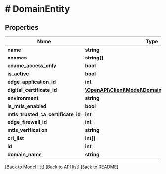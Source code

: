 # # DomainEntity

## Properties

Name | Type | Description | Notes
------------ | ------------- | ------------- | -------------
**name** | **string** |  | [optional]
**cnames** | **string[]** |  | [optional]
**cname_access_only** | **bool** |  | [optional]
**is_active** | **bool** |  | [optional]
**edge_application_id** | **int** |  | [optional]
**digital_certificate_id** | [**\OpenAPI\Client\Model\DomainDataDigitalCertificateId**](DomainDataDigitalCertificateId.md) |  | [optional]
**environment** | **string** |  | [optional]
**is_mtls_enabled** | **bool** |  | [optional]
**mtls_trusted_ca_certificate_id** | **int** |  | [optional]
**edge_firewall_id** | **int** |  | [optional]
**mtls_verification** | **string** |  | [optional]
**crl_list** | **int[]** |  | [optional]
**id** | **int** |  | [optional]
**domain_name** | **string** |  | [optional]

[[Back to Model list]](../../README.md#models) [[Back to API list]](../../README.md#endpoints) [[Back to README]](../../README.md)
